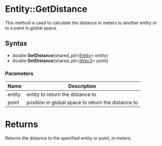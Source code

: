 # Entity::GetDistance #
This method is used to calculate the distance in meters to another entity or to a point in global space.

## Syntax ##

- double **GetDistance**(shared_ptr<[Entity](CPP_Entity.md)\> entity)
- double **GetDistance**(shared_ptr<[dVec3](CPP_dVec3.md)\> point)

### Parameters ###

| Name | Description |
| --- | --- |
| entity | entity to return the distance to |
| point | position in global space to return the distance to |

# Returns #
Returns the distance to the specified entity or point, in meters.
